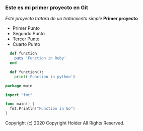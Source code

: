 ### Este es mi primer proyecto en Git

*Este proyecto tratara de un tratamiento simple*
**Primer proyecto**
- Primer Punto
- Segundo Punto
- Tercer Punto
- Cuarto Punto

```ruby
  def function
    puts 'Function in Ruby'
  end
```


```python
  def function():
    print('Function in python')
```

```go
package main

import "fmt"

func main() {
  fmt.Println("Function in Go")
}
```


Copyright (c) 2020 Copyright Holder All Rights Reserved.
